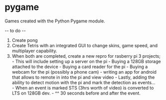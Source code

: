 # pygame
Games created with the Python Pygame module.

-- to do --
1) Create pong
2) Create Tetris with an integrated GUI to change skins, game speed, and multiplayer capability.
3) When both are completed, create a new repro for rasberry pi 3 projects;
        - This will include setting up a server on the pi
        - Buying a 128GB storage attached to the device
        - Buying a card reader for the pi
        - Buying a webcam for the pi (possibly a phone cam)
        - writing an app for android that allows to remote in into the pi and view video
        - Lastly, adding the ability to detect motion with the pi and mark the detection as events...\
        - When an event is marked STS (3hrs worth of video) is converted to LTS on 128GB dev.
        - ^^ 30 seconds before and after the event.
